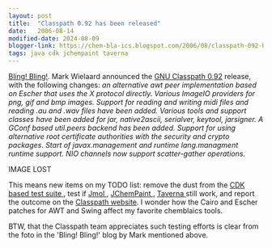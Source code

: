 ```yaml
---
layout: post
title:  "Classpath 0.92 has been released"
date:   2006-08-14
modified-date: 2024-08-09
blogger-link: https://chem-bla-ics.blogspot.com/2006/08/classpath-092-has-been-released.html
tags: java cdk jchempaint taverna
---
```


[Bling! Bling!](http://gnu.wildebeest.org/diary/index.php?p=163). Mark Wielaard announced the [GNU Classpath 0.92](http://savannah.gnu.org/forum/forum.php?forum_id=4573)
release, with the following changes: *an alternative awt peer implementation based on Escher that uses the X protocol directly. Various ImageIO providers for png,
gif and bmp images. Support for reading and writing midi files and reading .au and .wav files have been added. Various tools and support classes have been added
for jar, native2ascii, serialver, keytool, jarsigner. A GConf based util.peers backend has been added. Support for using alternative root certificate authorities
with the security and crypto packages. Start of javax.management and runtime lang.managment runtime support. NIO channels now support scatter-gather operations.*

IMAGE LOST

This means new items on my TODO list: remove the dust from the [CDK based test suite
<i class="fa-solid fa-recycle fa-xs"></i>](https://chem-bla-ics.linkedchemistry.info/2006/02/06/test-suite-for-free-open-source-jvms.html),
test if [Jmol <i class="fa-solid fa-recycle fa-xs"></i>](https://chem-bla-ics.linkedchemistry.info/2006/03/11/classpath-090-makes-jmol-application.html),
[JChemPaint <i class="fa-solid fa-recycle fa-xs"></i>](https://chem-bla-ics.linkedchemistry.info/2005/11/20/open-source-swing-jchempaint-runs.html),
[Taverna <i class="fa-solid fa-recycle fa-xs"></i>](https://chem-bla-ics.linkedchemistry.info/2006/05/18/taverna-runs-with-classpath-091.html)
still work, and report the outcome on the [Classpath website](http://developer.classpath.org/mediation/FreeSwingTestApps). I wonder how the Cairo
and Escher patches for AWT and Swing affect my favorite chemblaics tools.

BTW, that the Classpath team appreciates such testing efforts is clear from the foto in the 'Bling! Bling!' blog by Mark mentioned above.

